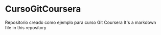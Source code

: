 # CursoGitCoursera
Repositorio creado como ejemplo para curso Git Coursera
It's a markdown file in this repository
